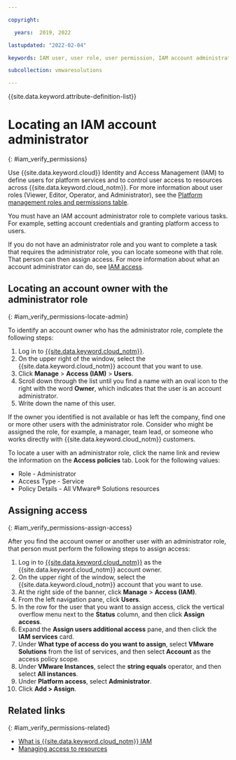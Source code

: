 ```yaml
---

copyright:

  years:  2019, 2022

lastupdated: "2022-02-04"

keywords: IAM user, user role, user permission, IAM account administrator

subcollection: vmwaresolutions

---
```


{{site.data.keyword.attribute-definition-list}}

# Locating an IAM account administrator
{: #iam_verify_permissions}

Use {{site.data.keyword.cloud}} Identity and Access Management (IAM) to define users for platform services and to control user access to resources across {{site.data.keyword.cloud_notm}}. For more information about user roles (Viewer, Editor, Operator, and Administrator), see the [Platform management roles and permissions table](/docs/vmwaresolutions?topic=vmwaresolutions-iam#iam-roles-table).

You must have an IAM account administrator role to complete various tasks. For example, setting account credentials and granting platform access to users.

If you do not have an administrator role and you want to complete a task that requires the administrator role, you can locate someone with that role. That person can then assign access. For more information about what an account administrator can do, see [IAM access](/docs/account?topic=account-userroles#userroles).

## Locating an account owner with the administrator role
{: #iam_verify_permissions-locate-admin}

To identify an account owner who has the administrator role, complete the following steps:

1. Log in to [{{site.data.keyword.cloud_notm}}](https://cloud.ibm.com).
2. On the upper right of the window, select the {{site.data.keyword.cloud_notm}} account that you want to use.
3. Click **Manage** > **Access (IAM)** > **Users**.
4. Scroll down through the list until you find a name with an oval icon to the right with the word **Owner**, which indicates that the user is an account administrator.
5. Write down the name of this user.

If the owner you identified is not available or has left the company, find one or more other users with the administrator role. Consider who might be assigned the role, for example, a manager, team lead, or someone who works directly with {{site.data.keyword.cloud_notm}} customers.

To locate a user with an administrator role, click the name link and review the information on the **Access policies** tab. Look for the following values:
* Role - Administrator
* Access Type - Service
* Policy Details - All VMware® Solutions resources

## Assigning access
{: #iam_verify_permissions-assign-access}

After you find the account owner or another user with an administrator role, that person must perform the following steps to assign access:

1. Log in to [{{site.data.keyword.cloud_notm}}](https://cloud.ibm.com) as the {{site.data.keyword.cloud_notm}} account owner.
2. On the upper right of the window, select the {{site.data.keyword.cloud_notm}} account that you want to use.
3. At the right side of the banner, click **Manage** > **Access (IAM)**.
4. From the left navigation pane, click **Users**.
5. In the row for the user that you want to assign access, click the vertical overflow menu next to the **Status** column, and then click **Assign access**.
6. Expand the **Assign users additional access** pane, and then click the **IAM services** card.
7. Under **What type of access do you want to assign**, select **VMware Solutions** from the list of services, and then select **Account** as the access policy scope.
8. Under **VMware Instances**, select the **string equals** operator, and then select **All instances**.
9. Under **Platform access**, select **Administrator**.
10. Click **Add > Assign**.

## Related links
{: #iam_verify_permissions-related}

* [What is {{site.data.keyword.cloud_notm}} IAM](/docs/account?topic=account-iamoverview)
* [Managing access to resources](/docs/account?topic=account-assign-access-resources)

